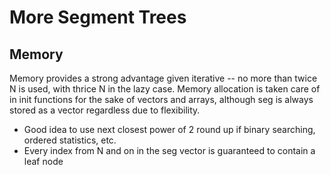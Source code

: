 # More Segment Trees

## Memory

Memory provides a strong advantage given iterative -- no more than twice N is used, with thrice N in the lazy case. Memory allocation is taken care of in init functions for the sake of vectors and arrays, although seg is always stored as a vector regardless due to flexibility. 
- Good idea to use next closest power of 2 round up if binary searching, ordered statistics, etc. 
- Every index from N and on in the seg vector is guaranteed to contain a leaf node
